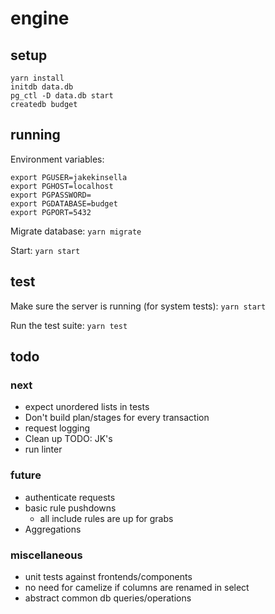 # engine

## setup
`yarn install`  
`initdb data.db`  
`pg_ctl -D data.db start`  
`createdb budget`  

## running

Environment variables:
```
export PGUSER=jakekinsella
export PGHOST=localhost
export PGPASSWORD=
export PGDATABASE=budget
export PGPORT=5432
```

Migrate database:
`yarn migrate`

Start:
`yarn start`

## test
Make sure the server is running (for system tests):
`yarn start`

Run the test suite:
`yarn test`

## todo

### next
 - expect unordered lists in tests
 - Don't build plan/stages for every transaction
 - request logging
 - Clean up TODO: JK's
 - run linter

### future
 - authenticate requests
 - basic rule pushdowns
   - all include rules are up for grabs
 - Aggregations

### miscellaneous
 - unit tests against frontends/components
 - no need for camelize if columns are renamed in select
 - abstract common db queries/operations
